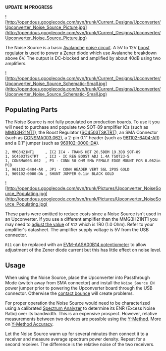 **UPDATE IN PROGRESS**

![http://opendous.googlecode.com/svn/trunk/Current_Designs/Upconverter/Upconverter_Noise_Source_Picture.jpg](http://opendous.googlecode.com/svn/trunk/Current_Designs/Upconverter/Upconverter_Noise_Source_Picture.jpg)

The Noise Source is a basic [Avalanche](http://en.wikipedia.org/wiki/Avalanche_breakdown) [noise circuit](http://pdfserv.maximintegrated.com/en/an/AN3469.pdf).  A 5V to 12V [boost regulator](http://www.semtech.com/power-management/switching-regulators/sc4503/) is used to power a [Zener](http://en.wikipedia.org/wiki/Zener_diode#Uses) diode which use Avalanche breakdown above 6V.  The output is DC-blocked and amplified by about 40dB using two amplifiers.

![http://opendous.googlecode.com/svn/trunk/Current_Designs/Upconverter/Upconverter_Noise_Source_Schematic-Small.jpg](http://opendous.googlecode.com/svn/trunk/Current_Designs/Upconverter/Upconverter_Noise_Source_Schematic-Small.jpg)


## Populating Parts ##

The Noise Source is not fully populated on production boards.  To use it you will need to purchase and populate two SOT-89 amplifier ICs (such as [MMG3H21NT1](http://www.digikey.com/product-detail/en/MMG3H21NT1/MMG3H21NT1CT-ND)), the Boost Regulator ([SC4503TSKTRT](http://www.digikey.com/product-detail/en/SC4503TSKTRT/SC4503TSKCT-ND)), an SMA Connector (such as [CONSMA003.062](http://www.digikey.com/product-detail/en/CONSMA003.062/CONSMA003.062-ND)), a 2-pin 0.1" header (such as [961102-6404-AR](http://www.digikey.com/product-detail/en/961102-6404-AR/3M9447-ND)) and a 0.1" jumper (such as [969102-0000-DA](http://www.digikey.com/product-detail/en/969102-0000-DA/3M9580-ND)).

```
2, MMG3H21NT1     , IC2 IC4 - TRANS HBT 20.5DBM 19.3DB SOT-89
1, SC4503TSKTRT   , IC3 - IC REG BOOST ADJ 1.4A TSOT23-5
1, CONSMA003.062  , P3 - CONN 50 OHM SMA FEMALE EDGE MOUNT FOR 0.062in PCB
1, 961102-6404-AR , JP1 - CONN HEADER VERT SGL 2POS GOLD
1, 969102-0000-DA , SHUNT JUMPER 0.1in BLACK GOLD
```

![http://opendous.googlecode.com/svn/trunk/Pictures/Upconverter_NoiseSource_Populating.jpg](http://opendous.googlecode.com/svn/trunk/Pictures/Upconverter_NoiseSource_Populating.jpg)

These parts were omitted to reduce costs since a Noise Source isn't used in an Upconverter.  If you use a different amplifier than the MMG3H21NT1 you may need to [adjust the value](http://www.digikey.com/scripts/dksearch/dksus.dll?k=RC1206JR&vendor=0&mnonly=0&newproducts=0&ptm=0&fid=0&quantity=0&PV3=2&PV7=2&stock=1) of `R12` which is 1R0 (1.0 Ohm).  Refer to your amplifier's datasheet.  The amplifier supply voltage is 5V from the USB connector.

`R11` can be replaced with an [EVM-AASA00B14 potentiometer](http://www.digikey.com/product-detail/en/EVM-AASA00B14/AAS14CT-ND) to allow adjustment of the Zener diode current but this has little effect on noise level.

## Usage ##

When using the Noise Source, place the Upconverter into Passthrough Mode (switch away from SMA connector) and install the `Noise_Source_EN` power jumper prior to powering the Upconverter board through the USB connector.  Otherwise the [contact bounce](http://en.wikipedia.org/wiki/Switch#Contact_bounce) will create problems.

For proper operation the Noise Source would need to be characterized using a calibrated [Spectrum Analyzer](http://en.wikipedia.org/wiki/Spectrum_analyzer)  to determine its ENR (Excess Noise Ratio) over its bandwidth.  This is an expensive prospect.  However, relative measurements between two devices are possible using the [Y-Method](http://www.tutorialsweb.com/rf-measurements/noise-figure/noise-figure-measurement-techniques.htm).  More on [Y-Method Accuracy](http://cp.literature.agilent.com/litweb/pdf/5952-3706E.pdf).

Let the Noise Source warm up for several minutes then connect it to a receiver and measure average spectrum power density.  Repeat for a second receiver.  The difference is the relative noise of the two receivers.